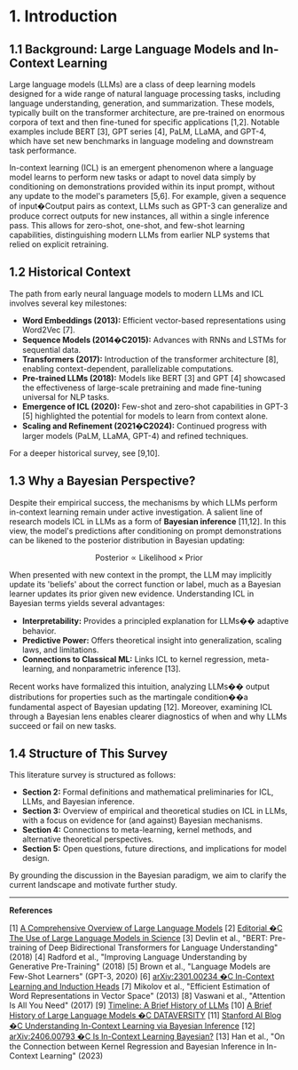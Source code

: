 # 1. Introduction

## 1.1 Background: Large Language Models and In-Context Learning

Large language models (LLMs) are a class of deep learning models designed for a wide range of natural language processing tasks, including language understanding, generation, and summarization. These models, typically built on the transformer architecture, are pre-trained on enormous corpora of text and then fine-tuned for specific applications [1,2]. Notable examples include BERT [3], GPT series [4], PaLM, LLaMA, and GPT-4, which have set new benchmarks in language modeling and downstream task performance.

In-context learning (ICL) is an emergent phenomenon where a language model learns to perform new tasks or adapt to novel data simply by conditioning on demonstrations provided within its input prompt, without any update to the model's parameters [5,6]. For example, given a sequence of input�Coutput pairs as context, LLMs such as GPT-3 can generalize and produce correct outputs for new instances, all within a single inference pass. This allows for zero-shot, one-shot, and few-shot learning capabilities, distinguishing modern LLMs from earlier NLP systems that relied on explicit retraining.

## 1.2 Historical Context

The path from early neural language models to modern LLMs and ICL involves several key milestones:
- **Word Embeddings (2013):** Efficient vector-based representations using Word2Vec [7].
- **Sequence Models (2014�C2015):** Advances with RNNs and LSTMs for sequential data.
- **Transformers (2017):** Introduction of the transformer architecture [8], enabling context-dependent, parallelizable computations.
- **Pre-trained LLMs (2018):** Models like BERT [3] and GPT [4] showcased the effectiveness of large-scale pretraining and made fine-tuning universal for NLP tasks.
- **Emergence of ICL (2020):** Few-shot and zero-shot capabilities in GPT-3 [5] highlighted the potential for models to learn from context alone.
- **Scaling and Refinement (2021�C2024):** Continued progress with larger models (PaLM, LLaMA, GPT-4) and refined techniques.

For a deeper historical survey, see [9,10].

## 1.3 Why a Bayesian Perspective?

Despite their empirical success, the mechanisms by which LLMs perform in-context learning remain under active investigation. A salient line of research models ICL in LLMs as a form of **Bayesian inference** [11,12]. In this view, the model's predictions after conditioning on prompt demonstrations can be likened to the posterior distribution in Bayesian updating:

$$\mathrm{Posterior} \propto \mathrm{Likelihood} \times \mathrm{Prior}$$

When presented with new context in the prompt, the LLM may implicitly update its 'beliefs' about the correct function or label, much as a Bayesian learner updates its prior given new evidence. Understanding ICL in Bayesian terms yields several advantages:
- **Interpretability:** Provides a principled explanation for LLMs�� adaptive behavior.
- **Predictive Power:** Offers theoretical insight into generalization, scaling laws, and limitations.
- **Connections to Classical ML:** Links ICL to kernel regression, meta-learning, and nonparametric inference [13].

Recent works have formalized this intuition, analyzing LLMs�� output distributions for properties such as the martingale condition��a fundamental aspect of Bayesian updating [12]. Moreover, examining ICL through a Bayesian lens enables clearer diagnostics of when and why LLMs succeed or fail on new tasks.

## 1.4 Structure of This Survey

This literature survey is structured as follows:
- **Section 2:** Formal definitions and mathematical preliminaries for ICL, LLMs, and Bayesian inference.
- **Section 3:** Overview of empirical and theoretical studies on ICL in LLMs, with a focus on evidence for (and against) Bayesian mechanisms.
- **Section 4:** Connections to meta-learning, kernel methods, and alternative theoretical perspectives.
- **Section 5:** Open questions, future directions, and implications for model design.

By grounding the discussion in the Bayesian paradigm, we aim to clarify the current landscape and motivate further study.

---

**References**

[1] [A Comprehensive Overview of Large Language Models](http://arxiv.org/pdf/2307.06435)
[2] [Editorial �C The Use of Large Language Models in Science](https://pmc.ncbi.nlm.nih.gov/articles/PMC10485814/)
[3] Devlin et al., "BERT: Pre-training of Deep Bidirectional Transformers for Language Understanding" (2018)
[4] Radford et al., "Improving Language Understanding by Generative Pre-Training" (2018)
[5] Brown et al., "Language Models are Few-Shot Learners" (GPT-3, 2020)
[6] [arXiv:2301.00234 �C In-Context Learning and Induction Heads](https://arxiv.org/abs/2301.00234)
[7] Mikolov et al., "Efficient Estimation of Word Representations in Vector Space" (2013)
[8] Vaswani et al., "Attention Is All You Need" (2017)
[9] [Timeline: A Brief History of LLMs](https://toloka.ai/blog/history-of-llms/)
[10] [A Brief History of Large Language Models �C DATAVERSITY](https://www.dataversity.net/a-brief-history-of-large-language-models/)
[11] [Stanford AI Blog �C Understanding In-Context Learning via Bayesian Inference](https://ai.stanford.edu/blog/understanding-incontext/)
[12] [arXiv:2406.00793 �C Is In-Context Learning Bayesian?](https://arxiv.org/abs/2406.00793)
[13] Han et al., "On the Connection between Kernel Regression and Bayesian Inference in In-Context Learning" (2023)
